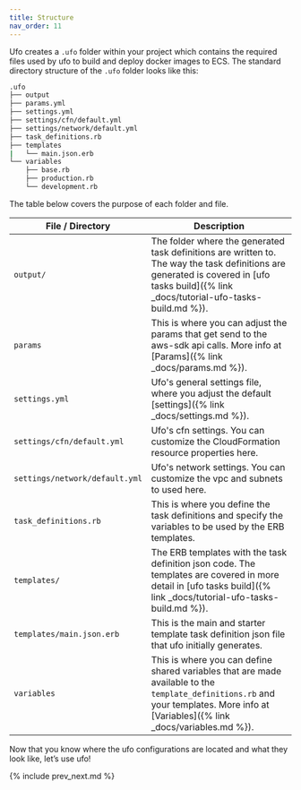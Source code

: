 ```yaml
---
title: Structure
nav_order: 11
---
```


Ufo creates a `.ufo` folder within your project which contains the required files used by ufo to build and deploy docker images to ECS.  The standard directory structure of the `.ufo` folder looks like this:

```sh
.ufo
├── output
├── params.yml
├── settings.yml
├── settings/cfn/default.yml
├── settings/network/default.yml
├── task_definitions.rb
├── templates
|   └── main.json.erb
└── variables
    ├── base.rb
    ├── production.rb
    └── development.rb
```

The table below covers the purpose of each folder and file.

File / Directory  | Description
------------- | -------------
<code>output/</code>  | The folder where the generated task definitions are written to.  The way the task definitions are generated is covered in [ufo tasks build]({% link _docs/tutorial-ufo-tasks-build.md %}).
<code>params</code>  | This is where you can adjust the params that get send to the aws-sdk api calls. More info at [Params]({% link _docs/params.md %}).
<code>settings.yml</code>  | Ufo's general settings file, where you adjust the default [settings]({% link _docs/settings.md %}).
<code>settings/cfn/default.yml</code>  | Ufo's cfn settings. You can customize the CloudFormation resource properties here.
<code>settings/network/default.yml</code>  | Ufo's network settings. You can customize the vpc and subnets to used here.
<code>task_definitions.rb</code>  | This is where you define the task definitions and specify the variables to be used by the ERB templates.
<code>templates/</code>  | The ERB templates with the task definition json code.  The templates are covered in more detail in [ufo tasks build]({% link _docs/tutorial-ufo-tasks-build.md %}).
<code>templates/main.json.erb</code>  | This is the main and starter template task definition json file that ufo initially generates.
<code>variables</code>  | This is where you can define shared variables that are made available to the `template_definitions.rb` and your templates. More info at [Variables]({% link _docs/variables.md %}).

Now that you know where the ufo configurations are located and what they look like, let’s use ufo!

{% include prev_next.md %}